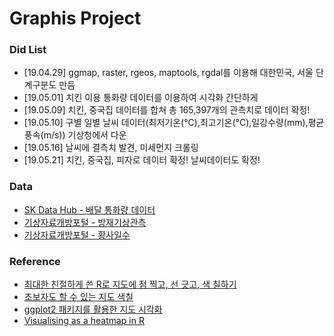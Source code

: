 # Graphis Project
### Did List
- [19.04.29] ggmap, raster, rgeos, maptools, rgdal를 이용해 대한민국, 서울 단계구분도 만듬  
- [19.05.01] 치킨 이용 통화량 데이터를 이용하여 시각화 간단하게 
- [19.05.09] 치킨, 중국집 데이터를 합쳐 총 165,397개의 관측치로 데이터 확정! 
- [19.05.10] 구별 일별 날씨 데이터(최저기온(°C),최고기온(°C),일강수량(mm),평균 풍속(m/s)) 기상청에서 다운
- [19.05.16] 날씨에 결측치 발견, 미세먼지 크롤링 
- [19.05.21] 치킨, 중국집, 피자로 데이터 확정! 날씨데이터도 확정!

### Data
- [SK Data Hub - 배달 통화량 데이터](https://www.bigdatahub.co.kr/product/list.do?menu_id=1000150)
- [기상자료개방포털 - 방재기상관측](https://data.kma.go.kr/data/grnd/selectAwsRltmList.do?pgmNo=56)
- [기상자료개방포털 - 황사일수](https://data.kma.go.kr/climate/yellowDust/selectYellowDustDayChart.do?pgmNo=112)

### Reference
- [최대한 친절하게 쓴 R로 지도에 점 찍고, 선 긋고, 색 칠하기](https://kuduz.tistory.com/1042)
- [초보자도 할 수 있는 지도 색칠](https://coding-law.tistory.com/30)
- [ggplot2 패키지를 활용한 지도 시각화](https://mrkevinna.github.io/R-%EC%8B%9C%EA%B0%81%ED%99%94-4/)
- [Visualising as a heatmap in R](https://towardsdatascience.com/visualising-temperatures-in-amsterdam-as-a-heatmap-in-r-part-ii-92db6b37a5e1)
